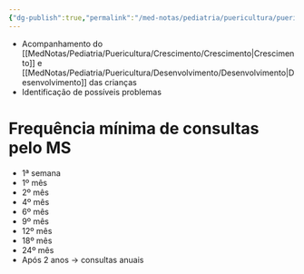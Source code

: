 ```yaml
---
{"dg-publish":true,"permalink":"/med-notas/pediatria/puericultura/puericultura/","tags":["review"]}
---
```


- Acompanhamento do [[MedNotas/Pediatria/Puericultura/Crescimento/Crescimento\|Crescimento]] e [[MedNotas/Pediatria/Puericultura/Desenvolvimento/Desenvolvimento\|Desenvolvimento]] das crianças
- Identificação de possíveis problemas
# Frequência mínima de consultas pelo MS

- 1ª semana
- 1º mês
- 2º mês
- 4º mês
- 6º mês
- 9º mês
- 12º mês
- 18º mês
- 24º mês
- Após 2 anos -> consultas anuais